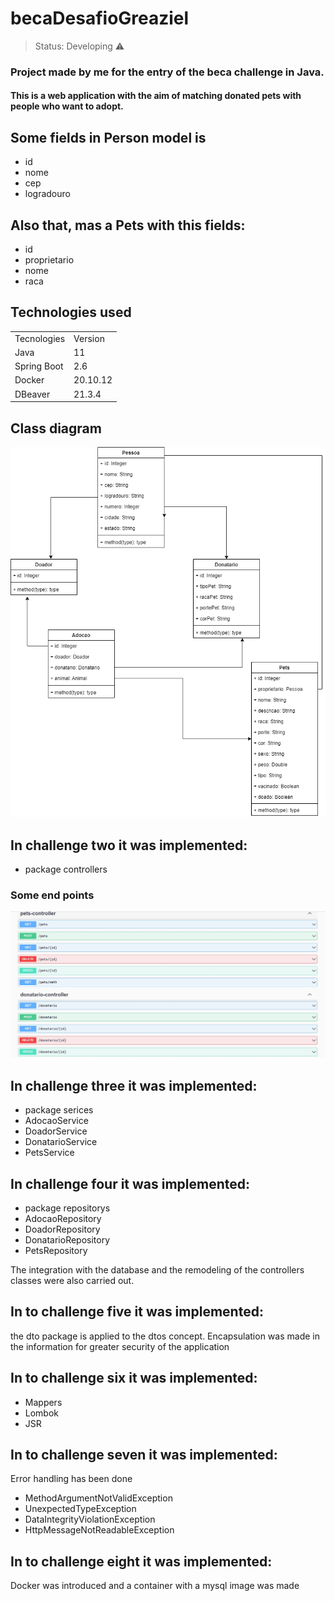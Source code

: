 <h1> becaDesafioGreaziel</h1>

> Status: Developing ⚠️

### Project made by me for the entry of the beca challenge in Java.

#### This is a web application with the aim of matching donated pets with people who want to adopt.

## Some fields in Person model is

+ id
+ nome
+ cep
+ logradouro

## Also that, mas a Pets with this fields:

+ id
+  proprietario
+  nome
+  raca

## Technologies used

<table>
  <tr>
    <td>Tecnologies</td>
    <td>Version</td>
  </tr>
  
  <tr>
    <td>Java</td>
    <td>11</td>
  </tr>
   <tr>
    <td>Spring Boot</td>
    <td>2.6</td>
  </tr>
 <tr>
    <td>Docker</td>
    <td>20.10.12</td>
  </tr>
 <tr>
    <td>DBeaver</td>
    <td>21.3.4</td>
  </tr>
</table>

## Class diagram

![Imagem01](https://github.com/Greaziel/becaDesafioGreaziel-/blob/develop/Diagrama%20de%20Classe.png)

## In challenge two it was implemented:

+ package controllers

### Some end points

![Imagem02](EndPoints.jpg)

## In challenge three it was implemented:

+ package serices
+ AdocaoService
+ DoadorService
+ DonatarioService
+ PetsService

## In challenge four it was implemented:

+ package repositorys
+ AdocaoRepository
+ DoadorRepository
+ DonatarioRepository
+ PetsRepository

The integration with the database and the remodeling of the controllers classes were also carried out.

## In to challenge five it was implemented:

the dto package is applied to the dtos concept. Encapsulation was made in the information for greater security of the application

## In to challenge six it was implemented:

+ Mappers
+ Lombok
+ JSR

## In to challenge seven it was implemented:

Error handling has been done

+ MethodArgumentNotValidException
+ UnexpectedTypeException
+ DataIntegrityViolationException
+ HttpMessageNotReadableException

## In to challenge eight it was implemented:

Docker was introduced and a container with a mysql image was made